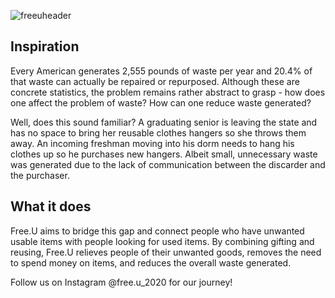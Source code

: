 
![freeuheader](https://user-images.githubusercontent.com/46695917/74067420-3aada700-49c7-11ea-8fae-bc69997d5e45.jpg)

## Inspiration
Every American generates 2,555 pounds of waste per year and 20.4% of that waste can actually be repaired or repurposed. Although these are concrete statistics, the problem remains rather abstract to grasp - how does one affect the problem of waste? How can one reduce waste generated?

Well, does this sound familiar? A graduating senior is leaving the state and has no space to bring her reusable clothes hangers so she throws them away. An incoming freshman moving into his dorm needs to hang his clothes up so he purchases new hangers. Albeit small, unnecessary waste was generated due to the lack of communication between the discarder and the purchaser.

## What it does
Free.U aims to bridge this gap and connect people who have unwanted usable items with people looking for used items. By combining gifting and reusing, Free.U relieves people of their unwanted goods, removes the need to spend money on items, and reduces the overall waste generated.

Follow us on Instagram @free.u_2020 for our journey!


